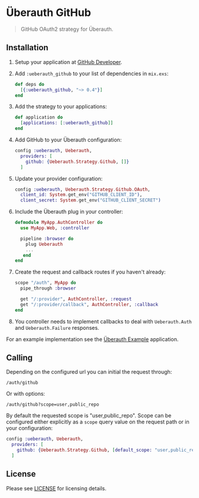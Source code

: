 # Überauth GitHub

> GitHub OAuth2 strategy for Überauth.

## Installation

1. Setup your application at [GitHub Developer](https://developer.github.com).

1. Add `:ueberauth_github` to your list of dependencies in `mix.exs`:

    ```elixir
    def deps do
      [{:ueberauth_github, "~> 0.4"}]
    end
    ```

1. Add the strategy to your applications:

    ```elixir
    def application do
      [applications: [:ueberauth_github]]
    end
    ```

1. Add GitHub to your Überauth configuration:

    ```elixir
    config :ueberauth, Ueberauth,
      providers: [
        github: {Ueberauth.Strategy.Github, []}
      ]
    ```

1.  Update your provider configuration:

    ```elixir
    config :ueberauth, Ueberauth.Strategy.Github.OAuth,
      client_id: System.get_env("GITHUB_CLIENT_ID"),
      client_secret: System.get_env("GITHUB_CLIENT_SECRET")
    ```

1.  Include the Überauth plug in your controller:

    ```elixir
    defmodule MyApp.AuthController do
      use MyApp.Web, :controller

      pipeline :browser do
        plug Ueberauth
        ...
       end
    end
    ```

1.  Create the request and callback routes if you haven't already:

    ```elixir
    scope "/auth", MyApp do
      pipe_through :browser

      get "/:provider", AuthController, :request
      get "/:provider/callback", AuthController, :callback
    end
    ```

1. You controller needs to implement callbacks to deal with `Ueberauth.Auth` and `Ueberauth.Failure` responses.

For an example implementation see the [Überauth Example](https://github.com/ueberauth/ueberauth_example) application.

## Calling

Depending on the configured url you can initial the request through:

    /auth/github

Or with options:

    /auth/github?scope=user,public_repo

By default the requested scope is "user,public\_repo". Scope can be configured either explicitly as a `scope` query value on the request path or in your configuration:

```elixir
config :ueberauth, Ueberauth,
  providers: [
    github: {Ueberauth.Strategy.Github, [default_scope: "user,public_repo,notifications"]}
  ]
```

## License

Please see [LICENSE](https://github.com/ueberauth/ueberauth_github/blob/master/LICENSE) for licensing details.
